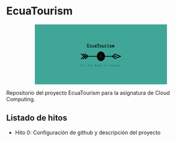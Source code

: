 # EcuaTourism

<p align='center'>
<img src="./docs/imgs/EcuaTourism_logo.png" alt="drawing" height="160" width=70% align='center'/>
</p>

Repositorio del proyecto EcuaTourism para la asignatura de Cloud Computing.

## Listado de hitos

- Hito 0: Configuración de github y descripción del proyecto
